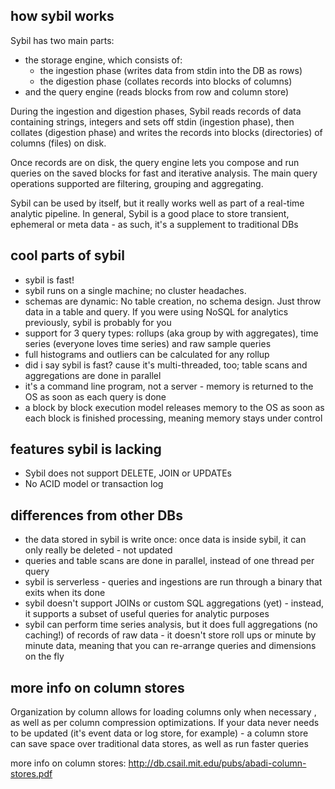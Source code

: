 how sybil works
---------------

Sybil has two main parts:

* the storage engine, which consists of:
  * the ingestion phase (writes data from stdin into the DB as rows)
  * the digestion phase (collates records into blocks of columns)
* and the query engine (reads blocks from row and column store)

During the ingestion and digestion phases, Sybil reads records of data
containing strings, integers and sets off stdin (ingestion phase), then
collates (digestion phase) and writes the records into blocks (directories) of
columns (files) on disk. 

Once records are on disk, the query engine lets you compose and run queries on
the saved blocks for fast and iterative analysis. The main query operations
supported are filtering, grouping and aggregating.

Sybil can be used by itself, but it really works well as part of a real-time
analytic pipeline. In general, Sybil is a good place to store transient,
ephemeral or meta data - as such, it's a supplement to traditional DBs

cool parts of sybil
-------------------

* sybil is fast!
* sybil runs on a single machine; no cluster headaches. 
* schemas are dynamic: No table creation, no schema design. Just throw data in
  a table and query. If you were using NoSQL for analytics previously, sybil is
  probably for you
* support for 3 query types: rollups (aka group by with aggregates),
  time series (everyone loves time series) and raw sample queries
* full histograms and outliers can be calculated for any rollup
* did i say sybil is fast? cause it's multi-threaded, too; table scans and
  aggregations are done in parallel
* it's a command line program, not a server - memory is returned to the OS as
  soon as each query is done
* a block by block execution model releases memory to the OS as soon as each
  block is finished processing, meaning memory stays under control


features sybil is lacking
--------------------------

* Sybil does not support DELETE, JOIN or UPDATEs
* No ACID model or transaction log

differences from other DBs
--------------------------

* the data stored in sybil is write once: once data is inside sybil, it can only really be deleted - not updated
* queries and table scans are done in parallel, instead of one thread per query
* sybil is serverless - queries and ingestions are run through a binary that exits when its done
* sybil doesn't support JOINs or custom SQL aggregations (yet) - instead, it supports a subset of useful queries for analytic purposes
* sybil can perform time series analysis, but it does full aggregations (no
  caching!) of records of raw data - it doesn't store roll ups or minute by
  minute data, meaning that you can re-arrange queries and dimensions on the
  fly

more info on column stores
--------------------------

Organization by column allows for loading columns only when necessary , as well
as per column compression optimizations. If your data never needs to be updated
(it's event data or log store, for example) - a column store can save space
over traditional data stores, as well as run faster queries

more info on column stores: http://db.csail.mit.edu/pubs/abadi-column-stores.pdf

